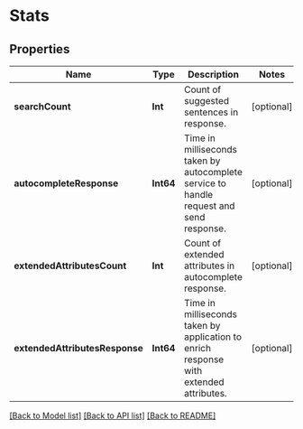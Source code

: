 # Stats

## Properties
Name | Type | Description | Notes
------------ | ------------- | ------------- | -------------
**searchCount** | **Int** | Count of suggested sentences in response. | [optional] 
**autocompleteResponse** | **Int64** | Time in milliseconds taken by autocomplete service to handle request and send response. | [optional] 
**extendedAttributesCount** | **Int** | Count of extended attributes in autocomplete response. | [optional] 
**extendedAttributesResponse** | **Int64** | Time in milliseconds taken by application to enrich response with extended attributes. | [optional] 

[[Back to Model list]](../README.md#documentation-for-models) [[Back to API list]](../README.md#documentation-for-api-endpoints) [[Back to README]](../README.md)


